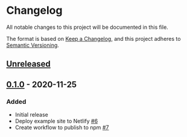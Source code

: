 # Changelog
All notable changes to this project will be documented in this file.

The format is based on [Keep a Changelog](https://keepachangelog.com/en/1.0.0/),
and this project adheres to [Semantic Versioning](https://semver.org/spec/v2.0.0.html).

## [Unreleased]

## [0.1.0] - 2020-11-25
### Added
- Initial release
- Deploy example site to Netlify [#6](https://github.com/azavea/react-showtime/pull/6)
- Create workflow to publish to npm [#7](https://github.com/azavea/react-showtime/pull/7)

[Unreleased]: https://github.com/azavea/react-showtime/compare/0.1.0...HEAD
[0.1.0]: https://github.com/azavea/react-showtime/releases/tag/0.1.0
